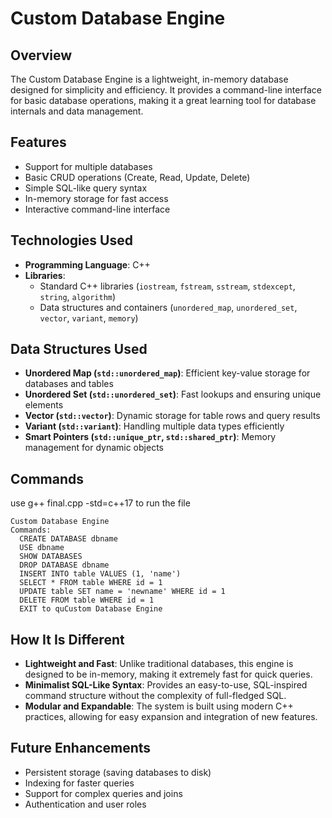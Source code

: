 # Custom Database Engine

## Overview
The Custom Database Engine is a lightweight, in-memory database designed for simplicity and efficiency. It provides a command-line interface for basic database operations,
making it a great learning tool for database internals and data management.

## Features

- Support for multiple databases
- Basic CRUD operations (Create, Read, Update, Delete)
- Simple SQL-like query syntax
- In-memory storage for fast access
- Interactive command-line interface

## Technologies Used

- **Programming Language**: C++
- **Libraries**:
  - Standard C++ libraries (`iostream`, `fstream`, `sstream`, `stdexcept`, `string`, `algorithm`)
  - Data structures and containers (`unordered_map`, `unordered_set`, `vector`, `variant`, `memory`)

## Data Structures Used

- **Unordered Map (****`std::unordered_map`****)**: Efficient key-value storage for databases and tables
- **Unordered Set (****`std::unordered_set`****)**: Fast lookups and ensuring unique elements
- **Vector (****`std::vector`****)**: Dynamic storage for table rows and query results
- **Variant (****`std::variant`****)**: Handling multiple data types efficiently
- **Smart Pointers (****`std::unique_ptr`****, ****`std::shared_ptr`****)**: Memory management for dynamic objects


## Commands

use g++ final.cpp -std=c++17 to run the file
```
Custom Database Engine
Commands:
  CREATE DATABASE dbname
  USE dbname
  SHOW DATABASES
  DROP DATABASE dbname
  INSERT INTO table VALUES (1, 'name')
  SELECT * FROM table WHERE id = 1
  UPDATE table SET name = 'newname' WHERE id = 1
  DELETE FROM table WHERE id = 1
  EXIT to quCustom Database Engine

```

## How It Is Different

- **Lightweight and Fast**: Unlike traditional databases, this engine is designed to be in-memory, making it extremely fast for quick queries.
- **Minimalist SQL-Like Syntax**: Provides an easy-to-use, SQL-inspired command structure without the complexity of full-fledged SQL.
- **Modular and Expandable**: The system is built using modern C++ practices, allowing for easy expansion and integration of new features.

## Future Enhancements

- Persistent storage (saving databases to disk)
- Indexing for faster queries
- Support for complex queries and joins
- Authentication and user roles


